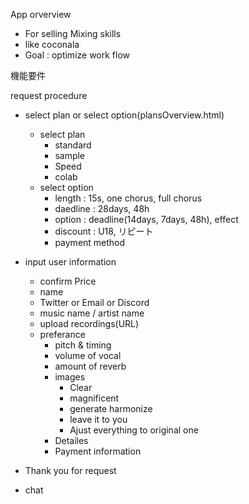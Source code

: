 
App orverview
- For selling Mixing skills
- like coconala
- Goal : optimize work flow


機能要件

request procedure
- select plan or select option(plansOverview.html)
    - select plan
        - standard
        - sample
        - Speed
        - colab
    - select option
        - length : 15s, one chorus, full chorus
        - daedline : 28days, 48h
        - option : deadline(14days, 7days, 48h), effect
        - discount : U18, リピート
        - payment method
- input user information
    - confirm Price
    - name
    - Twitter or Email or Discord
    - music name / artist name
    - upload recordings(URL)
    - preferance
        - pitch & timing
        - volume of vocal
        - amount of reverb 
        - images    
            - Clear
            - magnificent
            - generate harmonize
            - leave it to you
            - Ajust everything to original one
        - Detailes
        - Payment information
- Thank you for request

- chat


